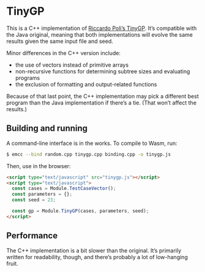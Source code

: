 # TinyGP

This is a C++ implementation of [Riccardo Poli’s TinyGP][tinygp]. It’s compatible with the Java original, meaning that both implementations will evolve the same results given the same input file and seed.

Minor differences in the C++ version include:

-   the use of vectors instead of primitive arrays
-   non-recursive functions for determining subtree sizes and evaluating programs
-   the exclusion of formatting and output-related functions

Because of that last point, the C++ implementation may pick a different best program than the Java implementation if there’s a tie. (That won’t affect the results.)

## Building and running

A command-line interface is in the works. To compile to Wasm, run:

```bash
$ emcc --bind random.cpp tinygp.cpp binding.cpp -o tinygp.js
```

Then, use in the browser:

```html
<script type="text/javascript" src="tinygp.js"></script>
<script type="text/javascript">
  const cases = Module.TestCaseVector();
  const parameters = {};
  const seed = 23;

  const gp = Module.TinyGP(cases, parameters, seed);
</script>
```

## Performance

The C++ implementation is a bit slower than the original. It’s primarily written for readability, though, and there’s probably a lot of low-hanging fruit.

[tinygp]: http://cswww.essex.ac.uk/staff/rpoli/TinyGP/
